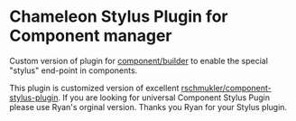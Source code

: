 # Chameleon Stylus Plugin for Component manager

Custom version of plugin for [component/builder](http://github.com/component/builder.js) to enable the special "stylus" end-point in components.

This plugin is customized version of excellent [rschmukler/component-stylus-plugin](https://github.com/rschmukler/component-stylus-plugin). If you are looking for universal Component Stylus Pugin please use Ryan's orginal version. Thanks you Ryan for your Stylus plugin.